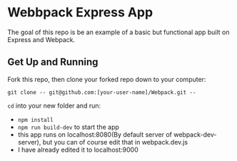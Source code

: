 # Webbpack Express App

The goal of this repo is be an example of a basic but functional app built on Express and Webpack.

## Get Up and Running

Fork this repo, then clone your forked repo down to your computer:

```
git clone -- git@github.com:[your-user-name]/Webpack.git --
```

`cd` into your new folder and run:
- ```npm install```
- ```npm run build-dev``` to start the app
- this app runs on localhost:8080(By default server of webpack-dev-server), but you can of course edit that in webpack.dev.js
- I have already edited it to localhost:9000
